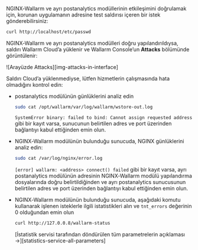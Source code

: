 NGINX‑Wallarm ve ayrı postanalytics modüllerinin etkileşimini doğrulamak için, korunan uygulamanın adresine test saldırısı içeren bir istek gönderebilirsiniz:

```bash
curl http://localhost/etc/passwd
```

NGINX‑Wallarm ve ayrı postanalytics modülleri doğru yapılandırıldıysa, saldırı Wallarm Cloud’a yüklenir ve Wallarm Console’un **Attacks** bölümünde görüntülenir:

![Arayüzde Attacks][img-attacks-in-interface]

Saldırı Cloud’a yüklenmediyse, lütfen hizmetlerin çalışmasında hata olmadığını kontrol edin:

* postanalytics modülünün günlüklerini analiz edin

    ```bash
    sudo cat /opt/wallarm/var/log/wallarm/wstore-out.log
    ```

    `SystemError binary: failed to bind: Cannot assign requested address` gibi bir kayıt varsa, sunucunun belirtilen adres ve port üzerinden bağlantıyı kabul ettiğinden emin olun.
* NGINX‑Wallarm modülünün bulunduğu sunucuda, NGINX günlüklerini analiz edin:

    ```bash
    sudo cat /var/log/nginx/error.log
    ```

    `[error] wallarm: <address> connect() failed` gibi bir kayıt varsa, ayrı postanalytics modülünün adresinin NGINX‑Wallarm modülü yapılandırma dosyalarında doğru belirtildiğinden ve ayrı postanalytics sunucusunun belirtilen adres ve port üzerinden bağlantıyı kabul ettiğinden emin olun.
* NGINX‑Wallarm modülünün bulunduğu sunucuda, aşağıdaki komutu kullanarak işlenen isteklerle ilgili istatistikleri alın ve `tnt_errors` değerinin 0 olduğundan emin olun

    ```bash
    curl http://127.0.0.8/wallarm-status
    ```

    [İstatistik servisi tarafından döndürülen tüm parametrelerin açıklaması →][statistics-service-all-parameters]
